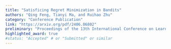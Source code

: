 ```yaml
---
title: "Satisficing Regret Minimization in Bandits"
authors: "Qing Feng, Tianyi Ma, and Ruihao Zhu"
category: "Conference Publication"
link: "https://arxiv.org/pdf/2406.06802"
preliminary: "Proceedings of the 13th International Conference on Learning Representations (**ICLR 2025**)"
highlighted_award: true
#status: "Accepted" # or "Submitted" or similar
---
```


